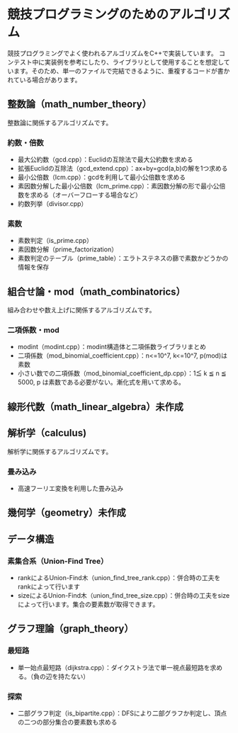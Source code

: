 # 競技プログラミングのためのアルゴリズム
競技プログラミングでよく使われるアルゴリズムをC++で実装しています。
コンテスト中に実装例を参考にしたり、ライブラリとして使用することを想定しています。そのため、単一のファイルで完結できるように、重複するコードが書かれている場合があります。

## 整数論（math_number_theory）
整数論に関係するアルゴリズムです。
### 約数・倍数
- 最大公約数（gcd.cpp）：Euclidの互除法で最大公約数を求める
- 拡張Euclidの互除法（gcd_extend.cpp）：ax+by=gcd(a,b)の解を1つ求める
- 最小公倍数（lcm.cpp）：gcdを利用して最小公倍数を求める
- 素因数分解した最小公倍数（lcm_prime.cpp）：素因数分解の形で最小公倍数を求める（オーバーフローする場合など）
- 約数列挙（divisor.cpp）

### 素数
- 素数判定（is_prime.cpp）
- 素因数分解（prime_factorization）
- 素数判定のテーブル（prime_table）：エラトステネスの篩で素数かどうかの情報を保存

## 組合せ論・mod（math_combinatorics）
組み合わせや数え上げに関係するアルゴリズムです。
### 二項係数・mod
- modint（modint.cpp）：modint構造体と二項係数ライブラリまとめ
- 二項係数（mod_binomial_coefficient.cpp）：n<=10^7, k<=10^7, p(mod)は素数
- 小さい数での二項係数（mod_binomial_coefficient_dp.cpp）：1≦ k ≦ n ≦ 5000, p は素数である必要がない。漸化式を用いて求める。

## 線形代数（math_linear_algebra）未作成

## 解析学（calculus)
解析学に関係するアルゴリズムです。
### 畳み込み
- 高速フーリエ変換を利用した畳み込み

## 幾何学（geometry）未作成


## データ構造
### 素集合系（Union-Find Tree）
- rankによるUnion-Find木（union_find_tree_rank.cpp）：併合時の工夫をrankによって行います
- sizeによるUnion-Find木（union_find_tree_size.cpp）：併合時の工夫をsizeによって行います。集合の要素数が取得できます。

## グラフ理論（graph_theory）
### 最短路
- 単一始点最短路（dijkstra.cpp）：ダイクストラ法で単一視点最短路を求める。（負の辺を持たない）
### 探索
- 二部グラフ判定（is_bipartite.cpp）：DFSにより二部グラフか判定し、頂点の二つの部分集合の要素数も求める
